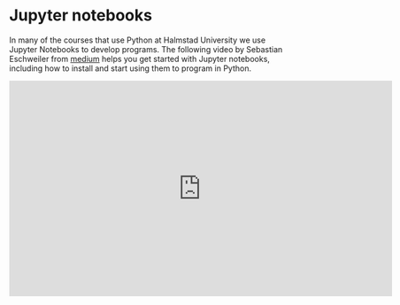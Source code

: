 # Jupyter notebooks

In many of the courses that use Python at Halmstad University we use Jupyter Notebooks to develop programs.
The following video by Sebastian Eschweiler from [medium](https://medium.com/codingthesmartway-com-blog/getting-started-with-jupyter-notebook-for-python-4e7082bd5d46)   helps you get started with Jupyter notebooks, including how to install and start using them to program in Python.

<iframe width="692" height="389" src="https://www.youtube.com/embed/CwFq3YDU6_Y" title="YouTube video player" frameborder="0" allow="accelerometer; autoplay; clipboard-write; encrypted-media; gyroscope; picture-in-picture" allowfullscreen></iframe>

